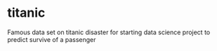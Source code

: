 # titanic
Famous data set on titanic disaster for starting data science project to predict survive of a passenger

